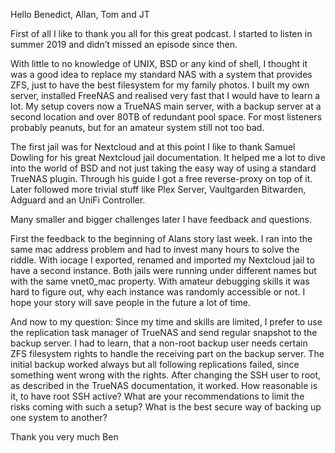 
Hello Benedict, Allan, Tom and JT

First of all I like to thank you all for this great podcast. I started to listen in summer 2019 and didn’t missed an episode since then.

With little to no knowledge of UNIX, BSD or any kind of shell, I thought it was a good idea to replace my standard NAS with a system that provides ZFS, just to have the best filesystem for my family photos. I built my own server, installed FreeNAS and realised very fast that I would have to learn a lot. My setup covers now a TrueNAS main server, with a backup server at a second location and over 80TB of redundant pool space. For most listeners probably peanuts, but for an amateur system still not too bad.

The first jail was for Nextcloud and at this point I like to thank Samuel Dowling for his great Nextcloud jail documentation. It helped me a lot to dive into the world of BSD and not just taking the easy way of using a standard TrueNAS plugin. Through his guide I got a free reverse-proxy on top of it. Later followed more trivial stuff like Plex Server, Vaultgarden Bitwarden, Adguard and an UniFi Controller.

Many smaller and bigger challenges later I have feedback and questions.

First the feedback to the beginning of Alans story last week. I ran into the same mac address problem and had to invest many hours to solve the riddle. With iocage I exported, renamed and imported my Nextcloud jail to have a second instance. Both jails were running under different names but with the same vnet0_mac property. With amateur debugging skills it was hard to figure out, why each instance was randomly accessible or not. I hope your story will save people in the future a lot of time.

And now to my question: Since my time and skills are limited, I prefer to use the replication task manager of TrueNAS and send regular snapshot to the backup server. I had to learn, that a non-root backup user needs certain ZFS filesystem rights to handle the receiving part on the backup server. The initial backup worked always but all following replications failed, since something went wrong with the rights. After changing the SSH user to root, as described in the TrueNAS documentation, it worked. How reasonable is it, to have root SSH active? What are your recommendations to limit the risks coming with such a setup? What is the best secure way of backing up one system to another?

Thank you very much
Ben

